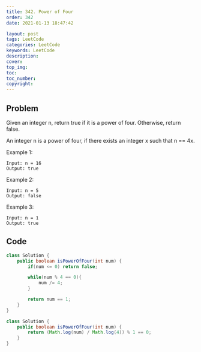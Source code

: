 ```yaml
---
title: 342. Power of Four
order: 342
date: 2021-01-13 18:47:42

layout: post
tags: LeetCode
categories: LeetCode
keywords: LeetCode
description:
cover:
top_img:
toc:
toc_number:
copyright:
---
```


## Problem

Given an integer n, return true if it is a power of four. Otherwise, return false.

An integer n is a power of four, if there exists an integer x such that n == 4x.

Example 1:

```
Input: n = 16
Output: true
```

Example 2:

```
Input: n = 5
Output: false
```

Example 3:

```
Input: n = 1
Output: true
```

## Code

```java
class Solution {
    public boolean isPowerOfFour(int num) {
        if(num <= 0) return false;

        while(num % 4 == 0){
            num /= 4;
        }

        return num == 1;
    }
}
```

```java
class Solution {
    public boolean isPowerOfFour(int num) {
        return (Math.log(num) / Math.log(4)) % 1 == 0;
    }
}
```
